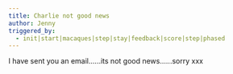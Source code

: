 ```yaml
---
title: Charlie not good news
author: Jenny
triggered_by:
  - init|start|macaques|step|stay|feedback|score|step|phased
---
```

I have sent you an email......its not good news......sorry xxx
